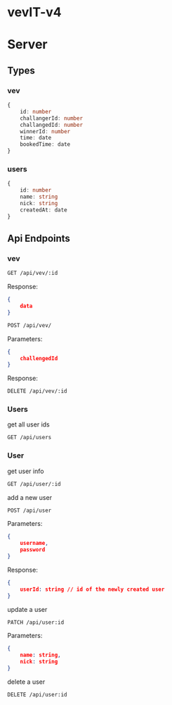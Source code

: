 # vevIT-v4


# Server

## Types

### vev
```typescript
{
    id: number
    challangerId: number
    challangedId: number
    winnerId: number
    time: date
    bookedTime: date
}
```

### users
```typescript
{
    id: number
    name: string
    nick: string
    createdAt: date
}
```


### 

## Api Endpoints

### vev

```bash
GET /api/vev/:id
```

Response:
```json
{
    data
}
```

```bash
POST /api/vev/
```

Parameters:
```json
{
    challengedId
}
```


Response:


```bash
DELETE /api/vev/:id
```

### Users 

get all user ids
```bash
GET /api/users
```

### User

get user info
```bash
GET /api/user/:id
```

add a new user
```bash
POST /api/user
```

Parameters:
```json
{
    username,
    password
}
```

Response:
```json
{
    userId: string // id of the newly created user
}
```




update a user
```bash
PATCH /api/user:id
```

Parameters:
```json
{
    name: string,
    nick: string
}
```



delete a user
```bash
DELETE /api/user:id
```

